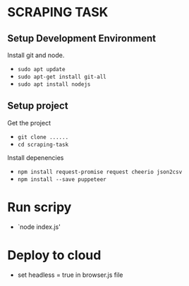 # SCRAPING TASK

## Setup Development Environment
Install git and node.

- `sudo apt update`
- `sudo apt-get install git-all`
- `sudo apt install nodejs`

## Setup project
Get the project

- `git clone ......`
- `cd scraping-task`

Install depenencies 

- `npm install request-promise request cheerio json2csv`
- `npm install --save puppeteer`


# Run scripy
- `node index.js'


# Deploy to cloud
- set headless = true in browser.js file